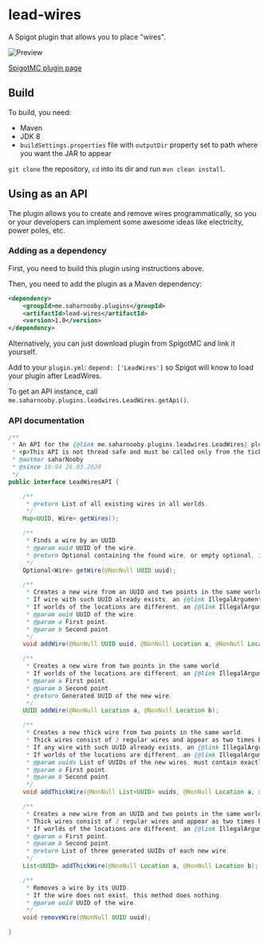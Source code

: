 # lead-wires

A Spigot plugin that allows you to place "wires".

![Preview](https://saharnooby.me/download/preview.png?uuid=51da1969-48a3-42ef-82c1-6488a15af590)

[SpigotMC plugin page](https://www.spigotmc.org/resources/leadwires.76515/)

## Build

To build, you need:
- Maven
- JDK 8
- `buildSettings.properties` file with `outputDir` property set to path where you want the JAR to appear

`git clone` the repository, `cd` into its dir and run `mvn clean install`.

## Using as an API

The plugin allows you to create and remove wires programmatically, so you or your developers can implement some awesome ideas like electricity, power poles, etc.

### Adding as a dependency

First, you need to build this plugin using instructions above.

Then, you need to add the plugin as a Maven dependency:

```xml
<dependency>
    <groupId>me.saharnooby.plugins</groupId>
    <artifactId>lead-wires</artifactId>
    <version>1.0</version>
</dependency>
```

Alternatively, you can just download plugin from SpigotMC and link it yourself.

Add to your `plugin.yml`: `depend: ['LeadWires']` so Spigot will know to load your plugin after LeadWires.

To get an API instance, call `me.saharnooby.plugins.leadwires.LeadWires.getApi()`.

### API documentation

```java
/**
 * An API for the {@link me.saharnooby.plugins.leadwires.LeadWires} plugin.
 * <p>This API is not thread-safe and must be called only from the tick thread.
 * @author saharNooby
 * @since 10:04 26.03.2020
 */
public interface LeadWiresAPI {

	/**
	 * @return List of all existing wires in all worlds.
	 */
	Map<UUID, Wire> getWires();

	/**
	 * Finds a wire by an UUID.
	 * @param uuid UUID of the wire.
	 * @return Optional containing the found wire, or empty optional, if the wire does not exist.
	 */
	Optional<Wire> getWire(@NonNull UUID uuid);

	/**
	 * Creates a new wire from an UUID and two points in the same world.
	 * If wire with such UUID already exists, an {@link IllegalArgumentException} will be thrown.
	 * If worlds of the locations are different, an {@link IllegalArgumentException} will be thrown.
	 * @param uuid UUID of the wire.
	 * @param a First point.
	 * @param b Second point.
	 */
	void addWire(@NonNull UUID uuid, @NonNull Location a, @NonNull Location b);

	/**
	 * Creates a new wire from two points in the same world.
	 * If worlds of the locations are different, an {@link IllegalArgumentException} will be thrown.
	 * @param a First point.
	 * @param b Second point.
	 * @return Generated UUID of the new wire.
	 */
	UUID addWire(@NonNull Location a, @NonNull Location b);

	/**
	 * Creates a new thick wire from two points in the same world.
	 * Thick wires consist of 3 regular wires and appear as two times bigger.
	 * If any wire with such UUID already exists, an {@link IllegalArgumentException} will be thrown.
	 * If worlds of the locations are different, an {@link IllegalArgumentException} will be thrown.
	 * @param uuids List of UUIDs of the new wires, must contain exactly three non-null elements.
	 * @param a First point.
	 * @param b Second point.
	 */
	void addThickWire(@NonNull List<UUID> uuids, @NonNull Location a, @NonNull Location b);

	/**
	 * Creates a new wire from an UUID and two points in the same world.
	 * Thick wires consist of 3 regular wires and appear as two times bigger.
	 * If worlds of the locations are different, an {@link IllegalArgumentException} will be thrown.
	 * @param a First point.
	 * @param b Second point.
	 * @return List of three generated UUIDs of each new wire.
	 */
	List<UUID> addThickWire(@NonNull Location a, @NonNull Location b);

	/**
	 * Removes a wire by its UUID.
	 * If the wire does not exist, this method does nothing.
	 * @param uuid UUID of the wire.
	 */
	void removeWire(@NonNull UUID uuid);

}
```